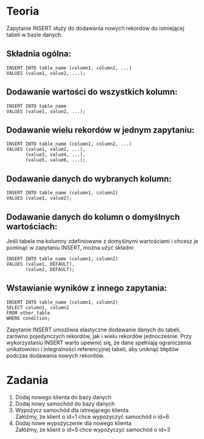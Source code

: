 # Teoria

Zapytanie INSERT służy do dodawania nowych rekordów do istniejącej tabeli w bazie danych.

## Składnia ogólna:
```
INSERT INTO table_name (column1, column2, ...)
VALUES (value1, value2, ...);
```
## Dodawanie wartości do wszystkich kolumn:
```
INSERT INTO table_name
VALUES (value1, value2, ...);
```
## Dodawanie wielu rekordów w jednym zapytaniu:
```
INSERT INTO table_name (column1, column2, ...)
VALUES (value1, value2, ...),
       (value3, value4, ...),
       (value5, value6, ...);
```
## Dodawanie danych do wybranych kolumn:
```
INSERT INTO table_name (column1, column2)
VALUES (value1, value2);
```
## Dodawanie danych do kolumn o domyślnych wartościach:
Jeśli tabela ma kolumny zdefiniowane z domyślnymi wartościami i chcesz je pominąć w zapytaniu INSERT, można użyć składni:
```
INSERT INTO table_name (column1, column2)
VALUES (value1, DEFAULT),
       (value2, DEFAULT);
```
## Wstawianie wyników z innego zapytania:
```
INSERT INTO table_name (column1, column2)
SELECT column1, column2
FROM other_table
WHERE condition;
```
Zapytanie INSERT umożliwia elastyczne dodawanie danych do tabeli, zarówno pojedynczych rekordów, jak i wielu rekordów jednocześnie. Przy wykorzystaniu INSERT warto upewnić się, że dane spełniają ograniczenia unikatowości i integralności referencyjnej tabeli, aby uniknąć błędów podczas dodawania nowych rekordów.

# Zadania
1. Dodaj nowego klienta do bazy danych  
2. Dodaj nowy samochód do bazy danych  
3. Wypożycz samochód dla istniejącego klienta  
Załóżmy, że klient o id=1 chce wypożyczyć samochód o id=6
4. Dodaj nowe wypożyczenie dla nowego klienta  
Załóżmy, że klient o id=5 chce wypożyczyć samochód o id=3
